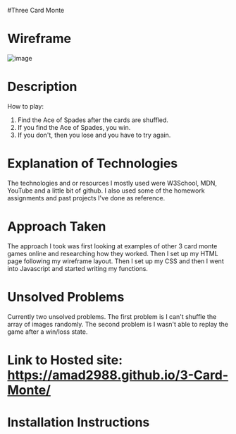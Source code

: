 #Three Card Monte
# Wireframe

![image](https://user-images.githubusercontent.com/102828487/168600411-43fee6ad-a684-4cba-9a86-dafc0c549bbf.png)
# Description
  How to play:
  1. Find the Ace of Spades after the cards are shuffled.
  2. If you find the Ace of Spades, you win.
  3. If you don't, then you lose and you have to try again. 
# Explanation of Technologies
  The technologies and or resources I mostly used were W3School, MDN, YouTube and a little bit of github. I also used
  some of the homework assignments and past projects I've done as reference.
# Approach Taken
  The approach I took was first looking at examples of other 3 card monte games online and researching how they worked. Then I set up my HTML page following
  my wireframe layout. Then I set up my CSS and then I went into Javascript and started writing my functions.
# Unsolved Problems
  Currently two unsolved problems. 
     The first problem is I can't shuffle the array of images randomly. 
     The second problem is I wasn't able to replay the game after a win/loss state.
# Link to Hosted site: https://amad2988.github.io/3-Card-Monte/
# Installation Instructions
